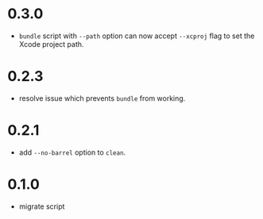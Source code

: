 # 0.3.0
- `bundle` script with `--path` option can now accept `--xcproj` flag to set the Xcode project path.
# 0.2.3
- resolve issue which prevents `bundle` from working.
# 0.2.1
- add `--no-barrel` option to `clean`.
# 0.1.0
- migrate script
